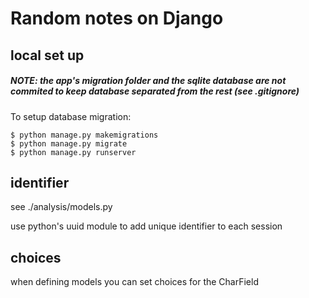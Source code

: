 # Random notes on Django

## local set up
##### NOTE: the app's migration folder and the sqlite database are not commited to keep database separated from the rest (see .gitignore)

To setup database migration:
```
$ python manage.py makemigrations
$ python manage.py migrate
$ python manage.py runserver
```

## identifier
see ./analysis/models.py

use python's uuid module to add unique identifier to each session


## choices
when defining models you can set choices for the CharField
